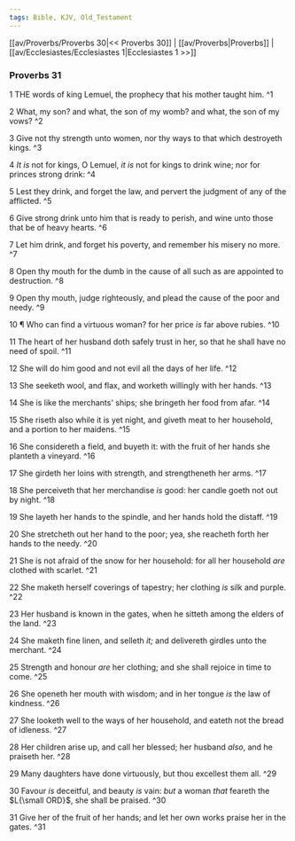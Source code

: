 ```yaml
---
tags: Bible, KJV, Old_Testament
---
```


[[av/Proverbs/Proverbs 30|<< Proverbs 30]] | [[av/Proverbs|Proverbs]] | [[av/Ecclesiastes/Ecclesiastes 1|Ecclesiastes 1 >>]]

### Proverbs 31

1 THE words of king Lemuel, the prophecy that his mother taught him. ^1

2 What, my son? and what, the son of my womb? and what, the son of my vows? ^2

3 Give not thy strength unto women, nor thy ways to that which destroyeth kings. ^3

4 _It_ _is_ not for kings, O Lemuel, _it_ _is_ not for kings to drink wine; nor for princes strong drink: ^4

5 Lest they drink, and forget the law, and pervert the judgment of any of the afflicted. ^5

6 Give strong drink unto him that is ready to perish, and wine unto those that be of heavy hearts. ^6

7 Let him drink, and forget his poverty, and remember his misery no more. ^7

8 Open thy mouth for the dumb in the cause of all such as are appointed to destruction. ^8

9 Open thy mouth, judge righteously, and plead the cause of the poor and needy. ^9

10 ¶ Who can find a virtuous woman? for her price _is_ far above rubies. ^10

11 The heart of her husband doth safely trust in her, so that he shall have no need of spoil. ^11

12 She will do him good and not evil all the days of her life. ^12

13 She seeketh wool, and flax, and worketh willingly with her hands. ^13

14 She is like the merchants' ships; she bringeth her food from afar. ^14

15 She riseth also while it is yet night, and giveth meat to her household, and a portion to her maidens. ^15

16 She considereth a field, and buyeth it: with the fruit of her hands she planteth a vineyard. ^16

17 She girdeth her loins with strength, and strengtheneth her arms. ^17

18 She perceiveth that her merchandise _is_ good: her candle goeth not out by night. ^18

19 She layeth her hands to the spindle, and her hands hold the distaff. ^19

20 She stretcheth out her hand to the poor; yea, she reacheth forth her hands to the needy. ^20

21 She is not afraid of the snow for her household: for all her household _are_ clothed with scarlet. ^21

22 She maketh herself coverings of tapestry; her clothing _is_ silk and purple. ^22

23 Her husband is known in the gates, when he sitteth among the elders of the land. ^23

24 She maketh fine linen, and selleth _it;_ and delivereth girdles unto the merchant. ^24

25 Strength and honour _are_ her clothing; and she shall rejoice in time to come. ^25

26 She openeth her mouth with wisdom; and in her tongue _is_ the law of kindness. ^26

27 She looketh well to the ways of her household, and eateth not the bread of idleness. ^27

28 Her children arise up, and call her blessed; her husband _also_, and he praiseth her. ^28

29 Many daughters have done virtuously, but thou excellest them all. ^29

30 Favour _is_ deceitful, and beauty _is_ vain: _but_ a woman _that_ feareth the $L{\small ORD}$, she shall be praised. ^30

31 Give her of the fruit of her hands; and let her own works praise her in the gates. ^31
